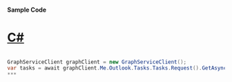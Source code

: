 #### Sample Code
# [C#](#tab/c-sharp)

```C#

GraphServiceClient graphClient = new GraphServiceClient();
var tasks = await graphClient.Me.Outlook.Tasks.Tasks.Request().GetAsync();
*** 

```